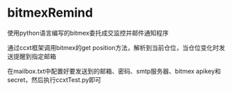 bitmexRemind
===========================================

使用python语言编写的bitmex委托成交监控并邮件通知程序

通过ccxt框架调用bitmex的get position方法，解析到当前仓位，当仓位变化时发送提醒到指定邮箱

在mailbox.txt中配置好要发送到的邮箱、密码、smtp服务器、bitmex apikey和secret，然后执行ccxtTest.py即可
